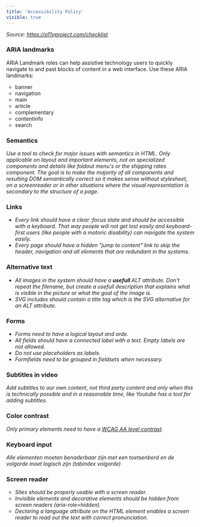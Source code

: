 ```yaml
---
title: 'Accessibility Policy'
visible: true
---
```


<p><em><span style="font-weight: 400;">Source: </span></em><a href="https://a11yproject.com/checklist"><em><span style="font-weight: 400;">https://a11yproject.com/checklist</span></em></a></p>
<h3 id="mcetoc_1cala42nt0">ARIA landmarks</h3>
<p id="mcetoc_1cala4bs40"><span style="font-weight: 400;">ARIA Landmark roles can help assistive technology users to quickly navigate to and past blocks of content in a web interface. Use these ARIA landmarks:</span></p>
<ul style="list-style-type: circle;">
<li><span style="font-weight: 400;">banner</span></li>
<li><span style="font-weight: 400;">navigation</span></li>
<li><span style="font-weight: 400;">main</span></li>
<li><span style="font-weight: 400;">article</span></li>
<li><span style="font-weight: 400;">complementary</span></li>
<li><span style="font-weight: 400;">contentinfo</span></li>
<li><span style="font-weight: 400;">search</span></li>
</ul>
<h3 id="mcetoc_1calaf21q8">Semantics</h3>
<p><em><span style="font-weight: 400;">Use a tool to check for major issues with semantics in HTML. Only applicable on layout and important elements, not on specialized components and details like foldout menu's or the shipping rates component. The goal is to make the majority of all components and resulting DOM semantically correct so it makes sense without stylesheet, on a screenreader or in other situations where the visual representation is secondary to the structure of a page.</span></em></p>
<h3 id="mcetoc_1calaf00d7">Links</h3>
<ul>
<li><em><span style="font-weight: 400;">Every link should have a clear :focus state and should be accessible with a keyboard. That way people will not get lost easily and keyboard-first users (like people with a motoric disability) can navigate the system easily.&nbsp;</span></em></li>
<li><em><span style="font-weight: 400;">Every page should have a hidden "jump to content" link to skip the header, navigation and all elements that are redundant in the systems.</span></em></li>
</ul>
<h3 id="mcetoc_1calaetuk6">Alternative text</h3>
<ul>
<li><em>All images in the system should have a <strong>usefull&nbsp;</strong>ALT attribute. Don't repeat the filename, but create a usefull description that explains what is visible in the picture or what the goal of the image is. </em></li>
<li><em>SVG includes should contain a title tag which is the SVG alternative for an ALT attribute.</em></li>
</ul>
<h3 id="mcetoc_1calaeq1k5">Forms</h3>
<ul>
<li><em><span style="font-weight: 400;">Forms need to have a logical layout and orde. </span></em></li>
<li><em><span style="font-weight: 400;">All fields should have a connected label with a text. </span></em><em><span style="font-weight: 400;">Empty labels are not allowed. </span></em></li>
<li><em><span style="font-weight: 400;">Do not use placeholders as labels. </span></em></li>
<li><em><span style="font-weight: 400;">Formfields need to be grouped in fieldsets when necessary.</span></em></li>
</ul>
<h3 id="mcetoc_1calaeni14">Subtitles in video</h3>
<p><em><span style="font-weight: 400;">Add subtitles to our own content, not third party content and only when this is technically possible and in a reasonable time, like Youtube has a tool for adding subtitles.</span></em></p>
<h3 id="mcetoc_1calael5r3">Color contrast</h3>
<p><em><span style="font-weight: 400;">Only primary elements need to have a <a href="https://contrastchecker.com/">WCAG AA level contrast</a>.</span></em></p>
<h3 id="mcetoc_1calaeijo2">Keyboard input</h3>
<p><em><span style="font-weight: 400;">Alle elementen moeten benaderbaar zijn met een toetsenbord en de volgorde moet logisch zijn (tabindex volgorde)</span></em></p>
<h3 id="mcetoc_1cala731p0">Screen reader</h3>
<ul style="list-style-type: circle;">
<li><em><span style="font-weight: 400;">Sites should be properly usable with a screen reader.</span></em></li>
<li><em><span style="font-weight: 400;">Invisible elements and decorative elements should be hidden from screen readers (aria-role=hidden).</span></em></li>
<li><em><span style="font-weight: 400;">Declaring a language attribute on the HTML element enables a screen reader to read out the text with correct pronunciation.</span></em></li>
</ul>